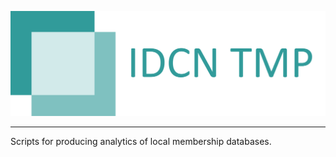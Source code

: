 ![IDCN TMP Logo](https://raw.githubusercontent.com/IDCN/talent-management-platform/master/docs/_static/img/IDCNTMP2.png)

--------------------------------------------------------------------------------

Scripts for producing analytics of local membership databases.
